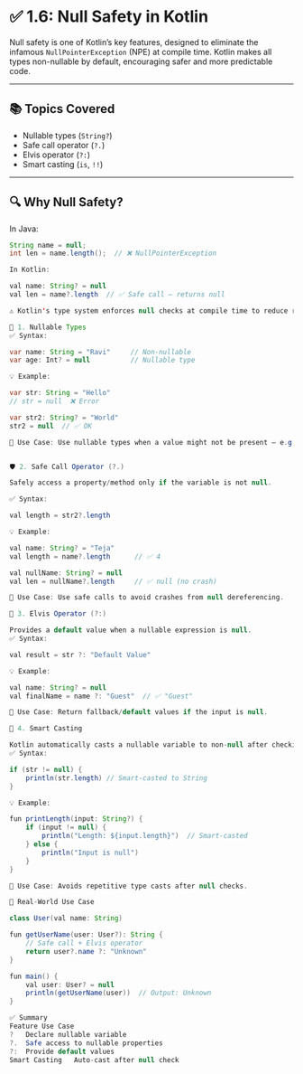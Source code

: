# ✅ 1.6: Null Safety in Kotlin

Null safety is one of Kotlin’s key features, designed to eliminate the infamous `NullPointerException` (NPE) at compile time. Kotlin makes all types non-nullable by default, encouraging safer and more predictable code.

---

## 📚 Topics Covered

- Nullable types (`String?`)
- Safe call operator (`?.`)
- Elvis operator (`?:`)
- Smart casting (`is`, `!!`)

---

## 🔍 Why Null Safety?

In Java:

```java
String name = null;
int len = name.length();  // ❌ NullPointerException

In Kotlin:

val name: String? = null
val len = name?.length  // ✅ Safe call — returns null

⚠️ Kotlin's type system enforces null checks at compile time to reduce runtime crashes.

🧩 1. Nullable Types
✅ Syntax:

var name: String = "Ravi"     // Non-nullable
var age: Int? = null          // Nullable type

💡 Example:

var str: String = "Hello"
// str = null  ❌ Error

var str2: String? = "World"
str2 = null  // ✅ OK

📌 Use Case: Use nullable types when a value might not be present — e.g., form fields, API responses.


🛡️ 2. Safe Call Operator (?.)

Safely access a property/method only if the variable is not null.

✅ Syntax:

val length = str2?.length

💡 Example:

val name: String? = "Teja"
val length = name?.length      // ✅ 4

val nullName: String? = null
val len = nullName?.length     // ✅ null (no crash)

📌 Use Case: Use safe calls to avoid crashes from null dereferencing.

🔄 3. Elvis Operator (?:)

Provides a default value when a nullable expression is null.
✅ Syntax:

val result = str ?: "Default Value"

💡 Example:

val name: String? = null
val finalName = name ?: "Guest"  // ✅ "Guest"

📌 Use Case: Return fallback/default values if the input is null.

🧠 4. Smart Casting

Kotlin automatically casts a nullable variable to non-null after checking it.
✅ Syntax:

if (str != null) {
    println(str.length) // Smart-casted to String
}

💡 Example:

fun printLength(input: String?) {
    if (input != null) {
        println("Length: ${input.length}")  // Smart-casted
    } else {
        println("Input is null")
    }
}

📌 Use Case: Avoids repetitive type casts after null checks.

🧰 Real-World Use Case

class User(val name: String)

fun getUserName(user: User?): String {
    // Safe call + Elvis operator
    return user?.name ?: "Unknown"
}

fun main() {
    val user: User? = null
    println(getUserName(user))  // Output: Unknown
}

✅ Summary
Feature	Use Case
?	Declare nullable variable
?.	Safe access to nullable properties
?:	Provide default values
Smart Casting	Auto-cast after null check


